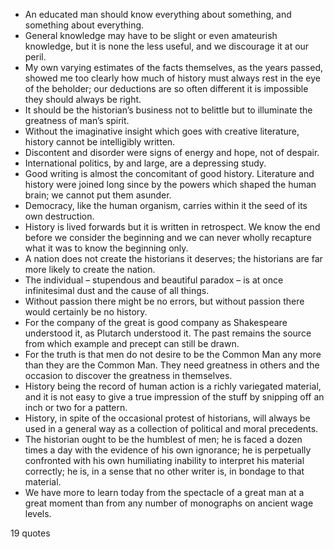  - An educated man should know everything about something, and something about everything.
 - General knowledge may have to be slight or even amateurish knowledge, but it is none the less useful, and we discourage it at our peril.
 - My own varying estimates of the facts themselves, as the years passed, showed me too clearly how much of history must always rest in the eye of the beholder; our deductions are so often different it is impossible they should always be right.
 - It should be the historian’s business not to belittle but to illuminate the greatness of man’s spirit.
 - Without the imaginative insight which goes with creative literature, history cannot be intelligibly written.
 - Discontent and disorder were signs of energy and hope, not of despair.
 - International politics, by and large, are a depressing study.
 - Good writing is almost the concomitant of good history. Literature and history were joined long since by the powers which shaped the human brain; we cannot put them asunder.
 - Democracy, like the human organism, carries within it the seed of its own destruction.
 - History is lived forwards but it is written in retrospect. We know the end before we consider the beginning and we can never wholly recapture what it was to know the beginning only.
 - A nation does not create the historians it deserves; the historians are far more likely to create the nation.
 - The individual – stupendous and beautiful paradox – is at once infinitesimal dust and the cause of all things.
 - Without passion there might be no errors, but without passion there would certainly be no history.
 - For the company of the great is good company as Shakespeare understood it, as Plutarch understood it. The past remains the source from which example and precept can still be drawn.
 - For the truth is that men do not desire to be the Common Man any more than they are the Common Man. They need greatness in others and the occasion to discover the greatness in themselves.
 - History being the record of human action is a richly variegated material, and it is not easy to give a true impression of the stuff by snipping off an inch or two for a pattern.
 - History, in spite of the occasional protest of historians, will always be used in a general way as a collection of political and moral precedents.
 - The historian ought to be the humblest of men; he is faced a dozen times a day with the evidence of his own ignorance; he is perpetually confronted with his own humiliating inability to interpret his material correctly; he is, in a sense that no other writer is, in bondage to that material.
 - We have more to learn today from the spectacle of a great man at a great moment than from any number of monographs on ancient wage levels.

19 quotes
